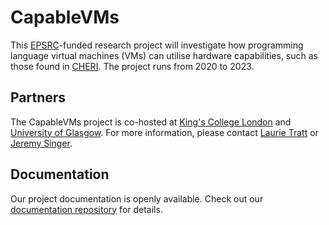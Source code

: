 # CapableVMs

This [EPSRC](https://epsrc.ukri.org/)-funded research project will investigate how programming language virtual machines (VMs) can utilise hardware capabilities, such as those found in [CHERI](https://www.cl.cam.ac.uk/research/security/ctsrd/cheri/). The project runs from 2020 to 2023.

## Partners

The CapableVMs project is co-hosted at [King's College London](https://www.kcl.ac.uk/) and [University of Glasgow](https://www.glasgow.ac.uk). For more information, please contact
[Laurie Tratt](https://tratt.net/laurie/)
or [Jeremy Singer](https://www.dcs.gla.ac.uk/~jsinger/).


## Documentation

Our project documentation is openly available. Check out our [documentation repository](https://github.com/capablevms/docs) for details.
